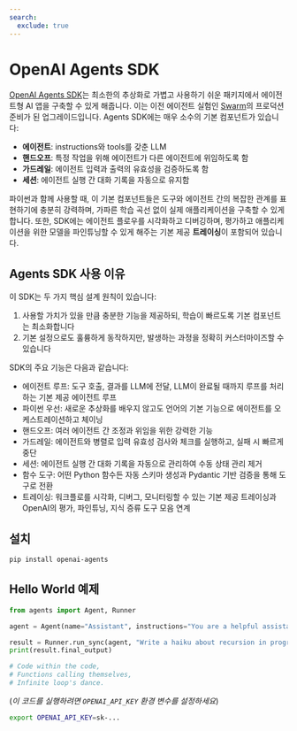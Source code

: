 ```yaml
---
search:
  exclude: true
---
```

# OpenAI Agents SDK

[OpenAI Agents SDK](https://github.com/openai/openai-agents-python)는 최소한의 추상화로 가볍고 사용하기 쉬운 패키지에서 에이전트형 AI 앱을 구축할 수 있게 해줍니다. 이는 이전 에이전트 실험인 [Swarm](https://github.com/openai/swarm/tree/main)의 프로덕션 준비가 된 업그레이드입니다. Agents SDK에는 매우 소수의 기본 컴포넌트가 있습니다:

-   **에이전트**: instructions와 tools를 갖춘 LLM
-   **핸드오프**: 특정 작업을 위해 에이전트가 다른 에이전트에 위임하도록 함
-   **가드레일**: 에이전트 입력과 출력의 유효성을 검증하도록 함
-   **세션**: 에이전트 실행 간 대화 기록을 자동으로 유지함

파이썬과 함께 사용할 때, 이 기본 컴포넌트들은 도구와 에이전트 간의 복잡한 관계를 표현하기에 충분히 강력하며, 가파른 학습 곡선 없이 실제 애플리케이션을 구축할 수 있게 합니다. 또한, SDK에는 에이전트 플로우를 시각화하고 디버깅하며, 평가하고 애플리케이션을 위한 모델을 파인튜닝할 수 있게 해주는 기본 제공 **트레이싱**이 포함되어 있습니다.

## Agents SDK 사용 이유

이 SDK는 두 가지 핵심 설계 원칙이 있습니다:

1. 사용할 가치가 있을 만큼 충분한 기능을 제공하되, 학습이 빠르도록 기본 컴포넌트는 최소화합니다
2. 기본 설정으로도 훌륭하게 동작하지만, 발생하는 과정을 정확히 커스터마이즈할 수 있습니다

SDK의 주요 기능은 다음과 같습니다:

-   에이전트 루프: 도구 호출, 결과를 LLM에 전달, LLM이 완료될 때까지 루프를 처리하는 기본 제공 에이전트 루프
-   파이썬 우선: 새로운 추상화를 배우지 않고도 언어의 기본 기능으로 에이전트를 오케스트레이션하고 체이닝
-   핸드오프: 여러 에이전트 간 조정과 위임을 위한 강력한 기능
-   가드레일: 에이전트와 병렬로 입력 유효성 검사와 체크를 실행하고, 실패 시 빠르게 중단
-   세션: 에이전트 실행 간 대화 기록을 자동으로 관리하여 수동 상태 관리 제거
-   함수 도구: 어떤 Python 함수든 자동 스키마 생성과 Pydantic 기반 검증을 통해 도구로 전환
-   트레이싱: 워크플로를 시각화, 디버그, 모니터링할 수 있는 기본 제공 트레이싱과 OpenAI의 평가, 파인튜닝, 지식 증류 도구 모음 연계

## 설치

```bash
pip install openai-agents
```

## Hello World 예제

```python
from agents import Agent, Runner

agent = Agent(name="Assistant", instructions="You are a helpful assistant")

result = Runner.run_sync(agent, "Write a haiku about recursion in programming.")
print(result.final_output)

# Code within the code,
# Functions calling themselves,
# Infinite loop's dance.
```

(_이 코드를 실행하려면 `OPENAI_API_KEY` 환경 변수를 설정하세요_)

```bash
export OPENAI_API_KEY=sk-...
```